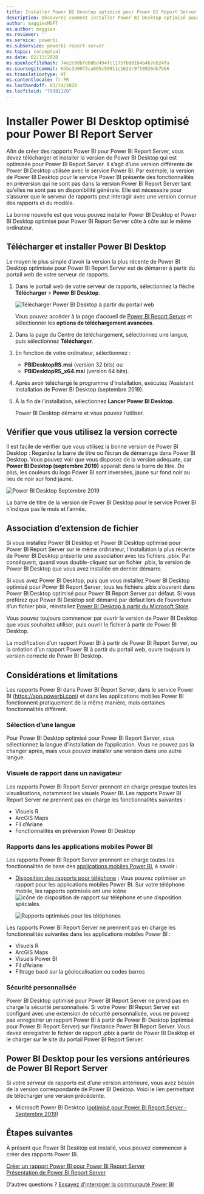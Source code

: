 ```yaml
---
title: Installer Power BI Desktop optimisé pour Power BI Report Server
description: Découvrez comment installer Power BI Desktop optimisé pour Power BI Report Server
author: maggiesMSFT
ms.author: maggies
ms.reviewer: ''
ms.service: powerbi
ms.subservice: powerbi-report-server
ms.topic: conceptual
ms.date: 02/13/2020
ms.openlocfilehash: 74e2c60bfe0d6d494fc1175fb001b4b4b7eb24fa
ms.sourcegitcommit: 6bbc3d0073ca605c50911c162dc9f58926db7b66
ms.translationtype: HT
ms.contentlocale: fr-FR
ms.lasthandoff: 03/14/2020
ms.locfileid: "79381120"
---
```

# <a name="install-power-bi-desktop-optimized-for-power-bi-report-server"></a>Installer Power BI Desktop optimisé pour Power BI Report Server

Afin de créer des rapports Power BI pour Power BI Report Server, vous devez télécharger et installer la version de Power BI Desktop qui est optimisée pour Power BI Report Server. Il s’agit d’une version différente de Power BI Desktop utilisée avec le service Power BI. Par exemple, la version de Power BI Desktop pour le service Power BI présente des fonctionnalités en préversion qui ne sont pas dans la version Power BI Report Server tant qu’elles ne sont pas en disponibilité générale. Elle est nécessaire pour s’assurer que le serveur de rapports peut interagir avec une version connue des rapports et du modèle. 

La bonne nouvelle est que vous pouvez installer Power BI Desktop et Power BI Desktop optimisé pour Power BI Report Server côte à côte sur le même ordinateur.

## <a name="download-and-install-power-bi-desktop"></a>Télécharger et installer Power BI Desktop

Le moyen le plus simple d’avoir la version la plus récente de Power BI Desktop optimisée pour Power BI Report Server est de démarrer à partir du portail web de votre serveur de rapports.

1. Dans le portail web de votre serveur de rapports, sélectionnez la flèche **Télécharger** > **Power BI Desktop**.

    ![Télécharger Power BI Desktop à partir du portail web](media/install-powerbi-desktop/report-server-download-web-portal.png)

    Vous pouvez accéder à la page d’accueil de [Power BI Report Server](https://powerbi.microsoft.com/report-server/) et sélectionner les **options de téléchargement avancées**.

2. Dans la page du Centre de téléchargement, sélectionnez une langue, puis sélectionnez **Télécharger**.

3. En fonction de votre ordinateur, sélectionnez : 

    - **PBIDesktopRS.msi** (version 32 bits) ou
    - **PBIDesktopRS_x64.msi** (version 64 bits).

1. Après avoir téléchargé le programme d’installation, exécutez l’Assistant Installation de Power BI Desktop (septembre 2019).

2. À la fin de l’installation, sélectionnez **Lancer Power BI Desktop**.

    Power BI Desktop démarre et vous pouvez l’utiliser.

## <a name="verify-youre-using-the-correct-version"></a>Vérifier que vous utilisez la version correcte
Il est facile de vérifier que vous utilisez la bonne version de Power BI Desktop : Regardez la barre de titre ou l’écran de démarrage dans Power BI Desktop. Vous pouvez voir que vous disposez de la version adéquate, car **Power BI Desktop (septembre 2019)** apparaît dans la barre de titre. De plus, les couleurs du logo Power BI sont inversées, jaune sur fond noir au lieu de noir sur fond jaune.

![Power BI Desktop Septembre 2019](media/install-powerbi-desktop/power-bi-report-server-desktop-sept-2019.png)

La barre de titre de la version de Power BI Desktop pour le service Power BI n’indique pas le mois et l’année.

## <a name="file-extension-association"></a>Association d’extension de fichier
Si vous installez Power BI Desktop et Power BI Desktop optimisé pour Power BI Report Server sur le même ordinateur, l’installation la plus récente de Power BI Desktop présente une association avec les fichiers .pbix. Par conséquent, quand vous double-cliquez sur un fichier .pbix, la version de Power BI Desktop que vous avez installée en dernier démarre.

Si vous avez Power BI Desktop, puis que vous installez Power BI Desktop optimisé pour Power BI Report Server, tous les fichiers .pbix s’ouvrent dans Power BI Desktop optimisé pour Power BI Report Server par défaut. Si vous préférez que Power BI Desktop soit démarré par défaut lors de l’ouverture d’un fichier pbix, réinstallez [Power BI Desktop à partir du Microsoft Store](https://aka.ms/pbidesktopstore).

Vous pouvez toujours commencer par ouvrir la version de Power BI Desktop que vous souhaitez utiliser, puis ouvrir le fichier à partir de Power BI Desktop.

La modification d’un rapport Power BI à partir de Power BI Report Server, ou la création d’un rapport Power BI à partir du portail web, ouvre toujours la version correcte de Power BI Desktop.

## <a name="considerations-and-limitations"></a>Considérations et limitations

Les rapports Power BI dans Power BI Report Server, dans le service Power BI (https://app.powerbi.com) et dans les applications mobiles Power BI fonctionnent pratiquement de la même manière, mais certaines fonctionnalités diffèrent.

### <a name="selecting-a-language"></a>Sélection d’une langue

Pour Power BI Desktop optimisé pour Power BI Report Server, vous sélectionnez la langue d’installation de l’application. Vous ne pouvez pas la changer après, mais vous pouvez installer une version dans une autre langue.

### <a name="report-visuals-in-a-browser"></a>Visuels de rapport dans un navigateur

Les rapports Power BI Report Server prennent en charge presque toutes les visualisations, notamment les visuels Power BI. Les rapports Power BI Report Server ne prennent pas en charge les fonctionnalités suivantes :

* Visuels R
* ArcGIS Maps
* Fil d’Ariane
* Fonctionnalités en préversion Power BI Desktop

### <a name="reports-in-the-power-bi-mobile-apps"></a>Rapports dans les applications mobiles Power BI

Les rapports Power BI Report Server prennent en charge toutes les fonctionnalités de base des [applications mobiles Power BI](../consumer/mobile/mobile-apps-for-mobile-devices.md), à savoir :

* [Disposition des rapports pour téléphone](../desktop-create-phone-report.md) : Vous pouvez optimiser un rapport pour les applications mobiles Power BI. Sur votre téléphone mobile, les rapports optimisés ont une icône ![icône de disposition de rapport sur téléphone](media/install-powerbi-desktop/power-bi-rs-mobile-optimized-icon.png) et une disposition spéciales.
  
    ![Rapports optimisés pour les téléphones](media/install-powerbi-desktop/power-bi-rs-mobile-optimized-report.png)

Les rapports Power BI Report Server ne prennent pas en charge les fonctionnalités suivantes dans les applications mobiles Power BI :

* Visuels R
* ArcGIS Maps
* Visuels Power BI
* Fil d’Ariane
* Filtrage basé sur la géolocalisation ou codes barres

### <a name="custom-security"></a>Sécurité personnalisée

Power BI Desktop optimisé pour Power BI Report Server ne prend pas en charge la sécurité personnalisée. Si votre Power BI Report Server est configuré avec une extension de sécurité personnalisée, vous ne pouvez pas enregistrer un rapport Power BI à partir de Power BI Desktop (optimisé pour Power BI Report Server) sur l’instance Power BI Report Server. Vous devez enregistrer le fichier de rapport .pbix à partir de Power BI Desktop et le charger sur le site du portail Power BI Report Server.

## <a name="power-bi-desktop-for-earlier-versions-of-power-bi-report-server"></a>Power BI Desktop pour les versions antérieures de Power BI Report Server

Si votre serveur de rapports est d’une version antérieure, vous avez besoin de la version correspondante de Power BI Desktop. Voici le lien permettant de télécharger une version précédente.

- Microsoft Power BI Desktop ([optimisé pour Power BI Report Server - Septembre 2019](https://go.microsoft.com/fwlink/?linkid=2103723))

## <a name="next-steps"></a>Étapes suivantes

À présent que Power BI Desktop est installé, vous pouvez commencer à créer des rapports Power BI.

[Créer un rapport Power BI pour Power BI Report Server](quickstart-create-powerbi-report.md)  
[Présentation de Power BI Report Server](get-started.md)

D’autres questions ? [Essayez d’interroger la communauté Power BI](https://community.powerbi.com/)
